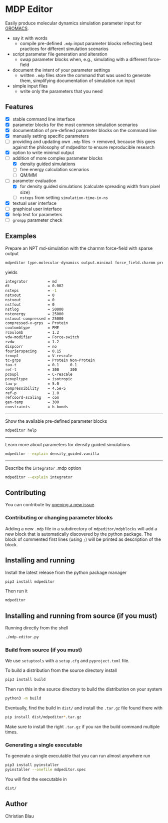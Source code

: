 # MDP Editor

Easily produce molecular dynamics simulation parameter input for
[GROMACS](https://gitlab.com/gromacs/gromacs).

- say it with words
  - compile pre-defined `.mdp` input parameter blocks reflecting best practices
  for different simulation scenarios
- script parameter file generation and alteration
  - swap parameter blocks when, e.g., simulating with a different force-field
- document the intent of your parameter settings
  - written `.mdp` files store the command that was used to generate them,
  simplifying documentation of simulation run input
- simple input files
  - write only the parameters that you need

## Features

- [x] stable command line interface
- [x] parameter blocks for the most common simulation scenarios
- [x] documentation of pre-defined parameter blocks on the command line
- [x] manually setting specific parameters
- [ ] providing and updating own `.mdp` files -> removed, because this goes against the philosophy of mdpeditor to ensure reproducible research
- [x] option to write minimal output
- [ ] addition of more complex parameter blocks
  - [x] density guided simulations
  - [ ] free energy calculation scenarios
  - [ ] QM/MM
- [ ] parameter evaluation
  - [x] for density guided simulations (calculate spreading width from pixel size)
  - [ ] `nsteps` from setting `simulation-time-in-ns`
- [x] textual user interface
- [ ] graphical user interface
- [x] help text for parameters
- [ ] `grompp` parameter check

## Examples

Prepare an NPT md-simulation with the charmm force-field with sparse output

```bash
mdpeditor type.molecular-dynamics output.minimal force_field.charmm pressure.atmospheric temperature.300K-protein-separate
```

yields

```bash
integrator         = md
dt                 = 0.002
nsteps             = -1
nstxout            = 0
nstvout            = 0
nstfout            = 0
nstlog             = 50000
nstenergy          = 25000
nstxout-compressed = 25000
compressed-x-grps  = Protein
coulombtype        = PME
rcoulomb           = 1.2
vdw-modifier       = Force-switch
rvdw               = 1.2
dispcorr           = no
fourierspacing     = 0.15
tcoupl             = V-rescale
tc-grps            = Protein Non-Protein
tau-t              = 0.1     0.1
ref-t              = 300     300
pcoupl             = C-rescale
pcoupltype         = isotropic
tau-p              = 5.0
compressibility    = 4.5e-5
ref-p              = 1.0
refcoord-scaling   = com
gen-temp           = 300
constraints        = h-bonds
```

---

Show the available pre-defined parameter blocks

```bash
mdpeditor help
```

---

Learn more about parameters for density guided simulations

```bash
mdpeditor --explain density_guided.vanilla
```

---

Describe the `integrator` .mdp option

```bash
mdpeditor --explain integrator
```

## Contributing

You can contribute by [opening a new issue](https://gitlab.com/cblau/mdpeditor/-/issues/new).

### Contributing or changing parameter blocks

Adding a new `.mdp` file in a subdirectory of `mdpeditor/mdpblocks` will add a
new block that is automatically discovered by the python package. The block of
commented first lines (using `;`) will be printed as description of the block.

## Installing and running

Install the latest release from the python package manager

```bash
pip3 install mdpeditor
```

Then run it

```bash
mdpeditor
```

## Installing and running from source (if you must)

Running directly from the shell

```bash
./mdp-editor.py
```

### Build from source (if you must)

We use `setuptools` with a `setup.cfg` and `pyproject.toml` file.

To build a distribution from the source directory install

```bash
pip3 install build
```

Then run this in the source directory to build the distribution on your system

```bash
python3 -m build
```

Eventually, find the build in `dist/` and install the `.tar.gz` file found
there with

```bash
pip install dist/mdpeditor*.tar.gz
```

Make sure to install the right `.tar.gz` if you ran the build command
multiple times.

### Generating a single executable

To generate a single executable that you can run almost anywhere run

```bash
pip3 install pyinstaller
pyinstaller --onefile mdpeditor.spec
```

You will find the executable in

```bash
dist/
```

## Author

Christian Blau
